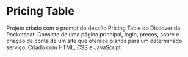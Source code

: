 # Pricing Table

Projeto criado com o prompt do desafio Pricing Table do Discover da Rocketseat.
Consiste de uma página principal, login, preços, sobre e criação de conta de um site que oferece planos para um determinado serviço.
Criado com HTML, CSS e JavaScript
